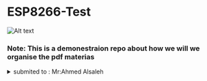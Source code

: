 # ESP8266-Test
![Alt text](https://images.squarespace-cdn.com/content/v1/59b037304c0dbfb092fbe894/1573230009361-8KRM4G2CWI9FS4AQPL2J/nodemcu_front_side.JPG)
### Note: This is a demonestraion repo about how we will we organise the pdf materias 

 <details>
           <summary>submited to : Mr:Ahmed Alsaleh </summary>
           <summary>submited by : Mr:Alaa Elnaggar </summary>

       

